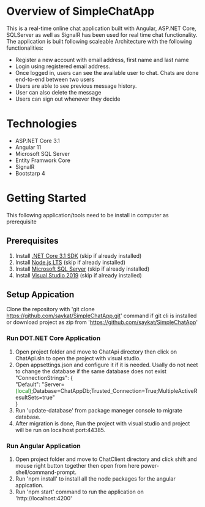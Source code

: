 # Overview of SimpleChatApp
This is a real-time online chat application built
with Angular, ASP.NET Core, SQLServer as well as SignalR has been
used for real time chat functionality.
The application is built following scaleable Architecture
with the following functionalities:
  * Register a new account with email address, first name and last name
  * Login using registered email address.
  * Once logged in, users can see the available user to chat. 
    Chats are done end-to-end between two users
  * Users are able to see previous message history.
  * User can also delete the message
  * Users can sign out whenever they decide
  
 # Technologies
  * ASP.NET Core 3.1
  * Angular 11
  * Microsoft SQL Server
  * Entity Framwork Core
  * SignalR
  * Bootstarp 4
  
 # Getting Started
 This following application/tools need to be install in computer as prerequisite
  
 ## Prerequisites
  1. Install [.NET Core 3.1 SDK](https://dotnet.microsoft.com/download/dotnet-core/3.1) (skip if already installed)
  2. Install [Node.js LTS](https://nodejs.org/en/) (skip if already installed)
  3. Install [Microsoft SQL Server](https://www.microsoft.com/en-us/sql-server/sql-server-downloads)  (skip if already installed)
  4. Install [Visual Studio 2019](https://visualstudio.microsoft.com/downloads/)  (skip if already installed)
  
  
  ## Setup Appication
  Clone the repository with 'git clone https://github.com/saykat/SimpleChatApp.git' command if git cli is installed or download project as zip from 'https://github.com/saykat/SimpleChatApp'
  
  ### Run DOT.NET Core Application
   1. Open project folder and move to ChatApi directory then click on ChatApi.sln to open the project with visual studio.
   2. Open appsettings.json and configure it if it is needed. Usally do not neet to change the database if the same database does not exist <br>
      "ConnectionStrings": {<br>
        "Default": "Server=<span style='color:green'>(local)</span>;Database=ChatAppDb;Trusted_Connection=True;MultipleActiveResultSets=true"<br>
      } 
   3. Run 'update-database' from package maneger console to migrate database.
   4. After migration is done, Run the project with visual studio and project will be run on localhost port:44385.
   
   ### Run Angular Application
   1. Open project folder and move to ChatClient directory and click shift and mouse right button together then open from here power-shell/command-prompt.
   2. Run 'npm install' to install all the node packages for the angular appication.
   3. Run 'npm start' command to run the application on 'http://localhost:4200'
